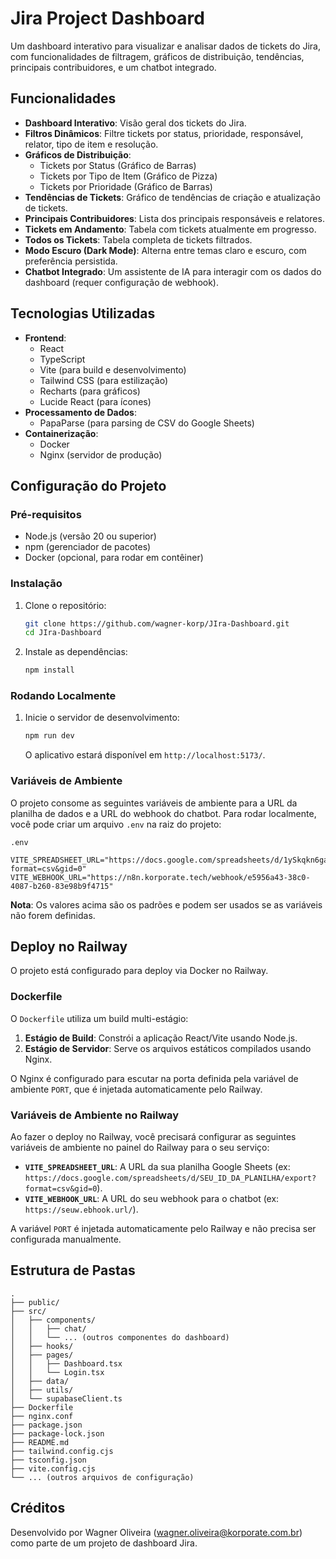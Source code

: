 # Jira Project Dashboard

Um dashboard interativo para visualizar e analisar dados de tickets do Jira, com funcionalidades de filtragem, gráficos de distribuição, tendências, principais contribuidores, e um chatbot integrado.

## Funcionalidades

*   **Dashboard Interativo**: Visão geral dos tickets do Jira.
*   **Filtros Dinâmicos**: Filtre tickets por status, prioridade, responsável, relator, tipo de item e resolução.
*   **Gráficos de Distribuição**:
    *   Tickets por Status (Gráfico de Barras)
    *   Tickets por Tipo de Item (Gráfico de Pizza)
    *   Tickets por Prioridade (Gráfico de Barras)
*   **Tendências de Tickets**: Gráfico de tendências de criação e atualização de tickets.
*   **Principais Contribuidores**: Lista dos principais responsáveis e relatores.
*   **Tickets em Andamento**: Tabela com tickets atualmente em progresso.
*   **Todos os Tickets**: Tabela completa de tickets filtrados.
*   **Modo Escuro (Dark Mode)**: Alterna entre temas claro e escuro, com preferência persistida.
*   **Chatbot Integrado**: Um assistente de IA para interagir com os dados do dashboard (requer configuração de webhook).

## Tecnologias Utilizadas

*   **Frontend**:
    *   React
    *   TypeScript
    *   Vite (para build e desenvolvimento)
    *   Tailwind CSS (para estilização)
    *   Recharts (para gráficos)
    *   Lucide React (para ícones)
*   **Processamento de Dados**:
    *   PapaParse (para parsing de CSV do Google Sheets)
*   **Containerização**:
    *   Docker
    *   Nginx (servidor de produção)

## Configuração do Projeto

### Pré-requisitos

*   Node.js (versão 20 ou superior)
*   npm (gerenciador de pacotes)
*   Docker (opcional, para rodar em contêiner)

### Instalação

1.  Clone o repositório:
    ```bash
    git clone https://github.com/wagner-korp/JIra-Dashboard.git
    cd JIra-Dashboard
    ```
2.  Instale as dependências:
    ```bash
    npm install
    ```

### Rodando Localmente

1.  Inicie o servidor de desenvolvimento:
    ```bash
    npm run dev
    ```
    O aplicativo estará disponível em `http://localhost:5173/`.

### Variáveis de Ambiente

O projeto consome as seguintes variáveis de ambiente para a URL da planilha de dados e a URL do webhook do chatbot. Para rodar localmente, você pode criar um arquivo `.env` na raiz do projeto:

`.env`
```
VITE_SPREADSHEET_URL="https://docs.google.com/spreadsheets/d/1ySkqkn6gaFRMtSqmB2FJvYYcvn02X7lhKoZYXV4c54M/export?format=csv&gid=0"
VITE_WEBHOOK_URL="https://n8n.korporate.tech/webhook/e5956a43-38c0-4087-b260-83e98b9f4715"
```
**Nota**: Os valores acima são os padrões e podem ser usados se as variáveis não forem definidas.

## Deploy no Railway

O projeto está configurado para deploy via Docker no Railway.

### Dockerfile

O `Dockerfile` utiliza um build multi-estágio:
1.  **Estágio de Build**: Constrói a aplicação React/Vite usando Node.js.
2.  **Estágio de Servidor**: Serve os arquivos estáticos compilados usando Nginx.

O Nginx é configurado para escutar na porta definida pela variável de ambiente `PORT`, que é injetada automaticamente pelo Railway.

### Variáveis de Ambiente no Railway

Ao fazer o deploy no Railway, você precisará configurar as seguintes variáveis de ambiente no painel do Railway para o seu serviço:

*   **`VITE_SPREADSHEET_URL`**: A URL da sua planilha Google Sheets (ex: `https://docs.google.com/spreadsheets/d/SEU_ID_DA_PLANILHA/export?format=csv&gid=0`).
*   **`VITE_WEBHOOK_URL`**: A URL do seu webhook para o chatbot (ex: `https://seuw.ebhook.url/`).

A variável `PORT` é injetada automaticamente pelo Railway e não precisa ser configurada manualmente.

## Estrutura de Pastas

```
.
├── public/
├── src/
│   ├── components/
│   │   ├── chat/
│   │   └── ... (outros componentes do dashboard)
│   ├── hooks/
│   ├── pages/
│   │   ├── Dashboard.tsx
│   │   └── Login.tsx
│   ├── data/
│   ├── utils/
│   └── supabaseClient.ts
├── Dockerfile
├── nginx.conf
├── package.json
├── package-lock.json
├── README.md
├── tailwind.config.cjs
├── tsconfig.json
├── vite.config.cjs
└── ... (outros arquivos de configuração)
```

## Créditos

Desenvolvido por Wagner Oliveira (wagner.oliveira@korporate.com.br) como parte de um projeto de dashboard Jira.
